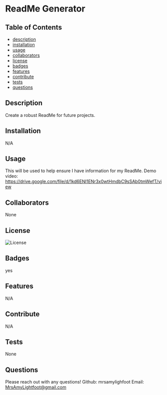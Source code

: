 # ReadMe Generator

## Table of Contents
- [description](#description)
- [installation](#installation)
- [usage](#usage)
- [collaborators](#collaborators)
- [license](#license)
- [badges](#badges)
- [features](#features)
- [contribute](#contribute)
- [tests](#tests)
- [questions](#questions)

## Description
Create a robust ReadMe for future projects.

## Installation
N/A

## Usage
This will be used to help ensure I have information for my ReadMe. Demo video: https://drive.google.com/file/d/1kd6ENI1ENr3x0wtHmdbC9sSAb0tmWefT/view

## Collaborators
None

## License
![License](https://img.shields.io/badge/License-MIT-blue.svg)

## Badges
yes

## Features
N/A

## Contribute
N/A

## Tests
None

## Questions
Please reach out with any questions!
Github: mrsamylighfoot
Email: MrsAmyLightfoot@gmail.com
